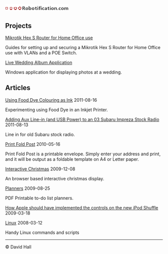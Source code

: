 # ![Robotification.com](robotification.png)

## Projects

[Mikrotik Hex S Router for Home Office use](https://github.com/hallzhallz/Mikrotik-Hex-S)

Guides for setting up and securing a Mikrotik Hex S Router for Home Office use with VLANs and a POE Switch.

[Live Wedding Album Application](https://github.com/hallzhallz/LiveWeddingAlbum)

Windows application for displaying photos at a wedding.



## Articles

[Using Food Dye Colouring as Ink](/FoodDyeInk)
2011-08-16

Experimenting using Food Dye in an Inkjet Printer.


[Adding Aux Line-in (and USB Power) to an 03 Subaru Impreza Stock Radio](/LineInSubaruImprezaStockRadio)
2011-08-13

Line in for old Subaru stock radio.


[Print Fold Post](https://hallzhallz.github.io/PrintFoldPost/index.htm)
2010-05-16

Print Fold Post is a printable envelope. Simply enter your address and print, and it will be output as a foldable template on A4 or Letter paper.

[Interactive Christmas](https://hallzhallz.github.io/InteractiveChristmas/index.htm)
2009-12-08

An browser based interactive christmas display.

[Planners](/Planners)
2009-08-25

PDF Printable to-do list planners.

[How Apple should have implemented the controls on the new iPod Shuffle](/AppleShuffle)
2009-03-18

[Linux](/Linux)
2008-03-12

Handy Linux commands and scripts

---

&copy; David Hall
